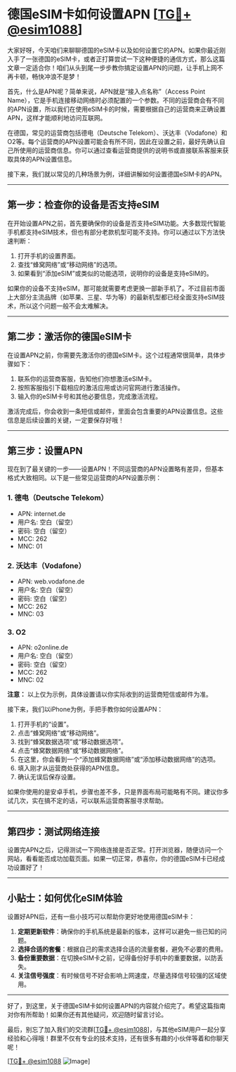 # 德国eSIM卡如何设置APN [[TG💪+ @esim1088](https://t.me/s/esim1088)]

大家好呀，今天咱们来聊聊德国的eSIM卡以及如何设置它的APN。如果你最近刚入手了一张德国的eSIM卡，或者正打算尝试一下这种便捷的通信方式，那么这篇文章一定适合你！咱们从头到尾一步步教你搞定设置APN的问题，让手机上网不再卡顿，畅快冲浪不是梦！

首先，什么是APN呢？简单来说，APN就是“接入点名称”（Access Point Name），它是手机连接移动网络时必须配置的一个参数。不同的运营商会有不同的APN设置，所以我们在使用eSIM卡的时候，需要根据自己的运营商来正确设置APN，这样才能顺利地访问互联网。

在德国，常见的运营商包括德电（Deutsche Telekom）、沃达丰（Vodafone）和O2等。每个运营商的APN设置可能会有所不同，因此在设置之前，最好先确认自己所使用的运营商信息。你可以通过查看运营商提供的说明书或直接联系客服来获取具体的APN设置信息。

接下来，我们就以常见的几种场景为例，详细讲解如何设置德国eSIM卡的APN。

---

## **第一步：检查你的设备是否支持eSIM**

在开始设置APN之前，首先要确保你的设备是否支持eSIM功能。大多数现代智能手机都支持eSIM技术，但也有部分老款机型可能不支持。你可以通过以下方法快速判断：

1. 打开手机的设置界面。
2. 查找“蜂窝网络”或“移动网络”的选项。
3. 如果看到“添加eSIM”或类似的功能选项，说明你的设备是支持eSIM的。

如果你的设备不支持eSIM，那可能就需要考虑更换一部新手机了。不过目前市面上大部分主流品牌（如苹果、三星、华为等）的最新机型都已经全面支持eSIM技术，所以这个问题一般不会太难解决。

---

## **第二步：激活你的德国eSIM卡**

在设置APN之前，你需要先激活你的德国eSIM卡。这个过程通常很简单，具体步骤如下：

1. 联系你的运营商客服，告知他们你想激活eSIM卡。
2. 按照客服指引下载相应的激活应用或访问官网进行激活操作。
3. 输入你的eSIM卡号和其他必要信息，完成激活流程。

激活完成后，你会收到一条短信或邮件，里面会包含重要的APN设置信息。这些信息是后续设置的关键，一定要保存好哦！

---

## **第三步：设置APN**

现在到了最关键的一步——设置APN！不同运营商的APN设置略有差异，但基本格式大致相同。以下是一些常见运营商的APN设置示例：

### **1. 德电（Deutsche Telekom）**
- APN: internet.de
- 用户名: 空白（留空）
- 密码: 空白（留空）
- MCC: 262
- MNC: 01

### **2. 沃达丰（Vodafone）**
- APN: web.vodafone.de
- 用户名: 空白（留空）
- 密码: 空白（留空）
- MCC: 262
- MNC: 03

### **3. O2**
- APN: o2online.de
- 用户名: 空白（留空）
- 密码: 空白（留空）
- MCC: 262
- MNC: 02

**注意：** 以上仅为示例，具体设置请以你实际收到的运营商短信或邮件为准。

接下来，我们以iPhone为例，手把手教你如何设置APN：

1. 打开手机的“设置”。
2. 点击“蜂窝网络”或“移动网络”。
3. 找到“蜂窝数据选项”或“移动数据选项”。
4. 点击“蜂窝数据网络”或“移动数据网络”。
5. 在这里，你会看到一个“添加蜂窝数据网络”或“添加移动数据网络”的选项。
6. 填入刚才从运营商处获得的APN信息。
7. 确认无误后保存设置。

如果你使用的是安卓手机，步骤也差不多，只是界面布局可能略有不同。建议你多试几次，实在搞不定的话，可以联系运营商客服寻求帮助。

---

## **第四步：测试网络连接**

设置完APN之后，记得测试一下网络连接是否正常。打开浏览器，随便访问一个网站，看看能否成功加载页面。如果一切正常，恭喜你，你的德国eSIM卡已经成功设置好了！

---

## **小贴士：如何优化eSIM体验**

设置好APN后，还有一些小技巧可以帮助你更好地使用德国eSIM卡：

1. **定期更新软件**：确保你的手机系统是最新的版本，这样可以避免一些已知的问题。
2. **选择合适的套餐**：根据自己的需求选择合适的流量套餐，避免不必要的费用。
3. **备份重要数据**：在切换eSIM卡之前，记得备份好手机中的重要数据，以防丢失。
4. **关注信号强度**：有时候信号不好会影响上网速度，尽量选择信号较强的区域使用。

---

好了，到这里，关于德国eSIM卡如何设置APN的内容就介绍完了。希望这篇指南对你有所帮助！如果你还有其他疑问，欢迎随时留言讨论。

最后，别忘了加入我们的交流群[[TG💪+ @esim1088](https://t.me/s/esim1088)]，与其他eSIM用户一起分享经验和心得哦！群里不仅有专业的技术支持，还有很多有趣的小伙伴等着和你聊天呢！

[[TG💪+ @esim1088](https://t.me/s/esim1088) ![Image](https://i.postimg.cc/4NQfJmqS/Snipaste-2025-05-13-00-14-12.png)]
